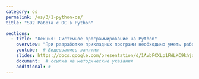```yaml
---
category: os
permalink: /os/3/1-python-os/
title: "SD2 Работа с ОС в Python"

sections:
  - title: "Лекция: Системное программирование на Python"
    overview: "При разработке прикладных программ необходимо уметь работать со средствами операционной системы из языка программирования. Мы научимся использовать стандартную библиотеку языка Python для построения приложений, умеющих работать с файлами, выполнять консольоные команды, автоматизирующие рутинные задачи."
    youtube:  # Видеозапись занятия
    slides: https://docs.google.com/presentation/d/1AvbFCXLp1FWLKC9khjdqGzykNGVa7jeEis5yt8wKC_I/edit?usp=sharing # ссылка на презентацию к занятию
    document:  # ссылка на методические указания
    additional: # 
---
```


